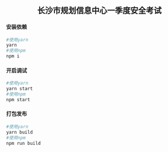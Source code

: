 ## <center>长沙市规划信息中心一季度安全考试<center>

#### 安装依赖
``` bash
#使用yarn
yarn
#使用npm
npm i
```

#### 开启调试
```bash
#使用yarn
yarn start
#使用npm
npm start
```

#### 打包发布
```bash
#使用yarn
yarn build
#使用npm
npm run build
```
